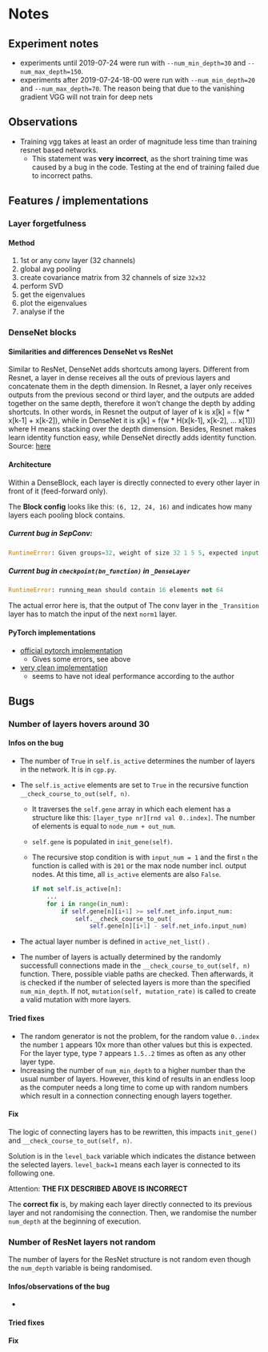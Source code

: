 # Notes

## Experiment notes

* experiments until 2019-07-24 were run with `--num_min_depth=30` and `--num_max_depth=150`.
* experiments after 2019-07-24-18-00 were run with `--num_min_depth=20` and `--num_max_depth=70`. The reason being that due to the vanishing gradient VGG will not train for deep nets

## Observations

* Training vgg takes at least an order of magnitude less time than training
  resnet based networks.
  * This statement was **very incorrect**, as the short training time was caused
    by a bug in the code. Testing at the end of training failed due to incorrect
    paths.

## Features / implementations

### Layer forgetfulness

#### Method

1. 1st or any conv layer (32 channels)
2. global avg pooling
3. create covariance matrix from 32 channels of size `32x32`
4. perform SVD
5. get the eigenvalues
6. plot the eigenvalues
7. analyse if the

### DenseNet blocks

#### Similarities and differences DenseNet vs ResNet

Similar to ResNet, DenseNet adds shortcuts among layers. Different from Resnet,
a layer in dense receives all the outs of previous layers and concatenate them
in the depth dimension. In Resnet, a layer only receives outputs from the
previous second or third layer, and the outputs are added together on the same
depth, therefore it won’t change the depth by adding shortcuts. In other words,
in Resnet the output of layer of k is x[k] = f(w * x[k-1] + x[k-2]), while in
DenseNet it is x[k] = f(w * H(x[k-1], x[k-2], … x[1])) where H means stacking
over the depth dimension. Besides, Resnet makes learn identity function easy,
while DenseNet directly adds identity function.
Source: [here](https://medium.com/@smallfishbigsea/densenet-2b0889854a92)

#### Architecture

Within a DenseBlock, each layer is directly connected to every other layer in
front of it (feed-forward only).

The **Block config** looks like this: `(6, 12, 24, 16)` and indicates how many
layers each pooling block contains.

##### Current bug in SepConv:

```python
RuntimeError: Given groups=32, weight of size 32 1 5 5, expected input[128, 16, 16, 16] to have 32 channels, but got 16 channels instead
```

##### Current bug in `checkpoint(bn_function)` in `_DenseLayer`

```python
RuntimeError: running_mean should contain 16 elements not 64
```

The actual error here is, that the output of The conv layer in the
`_Transition` layer has to match the input of the next `norm1` layer.

#### PyTorch implementations

* [official pytorch implementation](https://github.com/pytorch/vision/blob/master/torchvision/models/densenet.py)
  * Gives some errors, see above
* [very clean implementation](https://github.com/kevinzakka/densenet)
  * seems to have not ideal performance according to the author

## Bugs

### Number of layers hovers around 30

#### Infos on the bug

* The number of `True` in `self.is_active` determines the number of layers in
  the network. It is in `cgp.py`.
* The `self.is_active` elements are set to `True` in the recursive function
  `__check_course_to_out(self, n)`.
  * It traverses the `self.gene` array in which each element has a structure
    like this: `[layer_type nr][rnd val 0..index]`. The number of elements is
    equal to `node_num + out_num`.
  * `self.gene` is populated in `init_gene(self)`.
  * The recursive stop condition is with `input_num = 1` and the first `n` the
    function is called with is `201` or the max node number incl. output nodes.
    At this time, all `is_active` elements are also `False`.

    ```python
    if not self.is_active[n]:
        ...
        for i in range(in_num):
            if self.gene[n][i+1] >= self.net_info.input_num:
                self.__check_course_to_out(
                    self.gene[n][i+1] - self.net_info.input_num)
    ```

* The actual layer number is defined in `active_net_list()` .

* The number of layers is actually determined by the randomly successfull
  connections made in the `__check_course_to_out(self, n)` function. There,
  possible viable paths are checked. Then afterwards, it is checked if the
  number of selected layers is more than the specified `num_min_depth`. If not,
  `mutation(self, mutation_rate)` is called to create a valid mutation with
  more layers.

#### Tried fixes

* The random generator is not the problem, for the random value `0..index` the
  number `1` appears 10x more than other values but this is expected. For the
  layer type, type `7` appears `1.5..2` times as often as any other layer type.
* Increasing the number of `num_min_depth` to a higher number than the usual
  number of layers. However, this kind of results in an endless loop as the
  computer needs a long time to come up with random numbers which result in a
  connection connecting enough layers together.

#### Fix

The logic of connecting layers has to be rewritten, this impacts `init_gene()`
and `__check_course_to_out(self, n)`.

Solution is in the `level_back` variable which indicates the distance between
the selected layers. `level_back=1` means each layer is connected to its following
one.

Attention: **THE FIX DESCRIBED ABOVE IS INCORRECT**

The **correct fix** is, by making each layer directly connected to its previous
layer and not randomising the connection. Then, we randomise the number `num_depth`
at the beginning of execution.

### Number of ResNet layers not random

The number of layers for the ResNet structure is not random even though the `num_depth`
variable is being randomised.

#### Infos/observations of the bug

* 

#### Tried fixes

#### Fix
